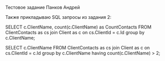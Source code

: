 Тестовое задание
Панков Андрей

Также прикладываю SQL запросы из задания 2:

SELECT c.ClientName, count(c.ClientName) as CountContacts FROM ClientContacts as cs join Client as c on cs.ClientId = c.Id group by c.ClientName;

SELECT c.ClientName FROM ClientContacts as cs join Client as c on cs.ClientId = c.Id group by c.ClientName having count(c.ClientName) > 2;
